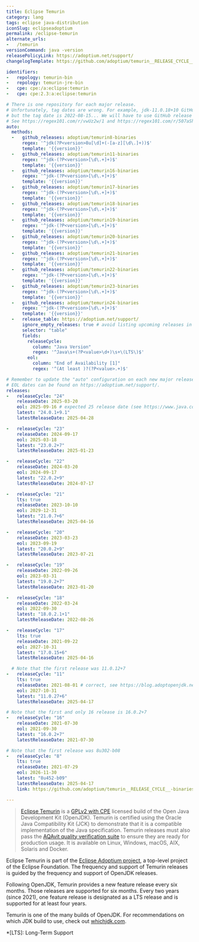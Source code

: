 ```yaml
---
title: Eclipse Temurin
category: lang
tags: eclipse java-distribution
iconSlug: eclipseadoptium
permalink: /eclipse-temurin
alternate_urls:
-   /temurin
versionCommand: java -version
releasePolicyLink: https://adoptium.net/support/
changelogTemplate: https://github.com/adoptium/temurin__RELEASE_CYCLE__-binaries/releases/tag/jdk-__LATEST__

identifiers:
-   repology: temurin-bin
-   repology: temurin-jre-bin
-   cpe: cpe:/a:eclipse:temurin
-   cpe: cpe:2.3:a:eclipse:temurin

# There is one repository for each major release.
# Unfortunately, tag dates are wrong. For example, jdk-11.0.18+10 GitHub release date is 2023-01-19,
# but the tag date is 2022-08-15... We will have to use GitHub release dates instead of tags dates.
# See https://regex101.com/r/vwUz2w/1 and https://regex101.com/r/507aSh/1.
auto:
  methods:
  -   github_releases: adoptium/temurin8-binaries
      regex: '^jdk(?P<version>8u[\d]+(-[a-z][\d\.]+))$'
      template: '{{version}}'
  -   github_releases: adoptium/temurin11-binaries
      regex: '^jdk-(?P<version>[\d\.+]+)$'
      template: '{{version}}'
  -   github_releases: adoptium/temurin16-binaries
      regex: '^jdk-(?P<version>[\d\.+]+)$'
      template: '{{version}}'
  -   github_releases: adoptium/temurin17-binaries
      regex: '^jdk-(?P<version>[\d\.+]+)$'
      template: '{{version}}'
  -   github_releases: adoptium/temurin18-binaries
      regex: '^jdk-(?P<version>[\d\.+]+)$'
      template: '{{version}}'
  -   github_releases: adoptium/temurin19-binaries
      regex: '^jdk-(?P<version>[\d\.+]+)$'
      template: '{{version}}'
  -   github_releases: adoptium/temurin20-binaries
      regex: '^jdk-(?P<version>[\d\.+]+)$'
      template: '{{version}}'
  -   github_releases: adoptium/temurin21-binaries
      regex: '^jdk-(?P<version>[\d\.+]+)$'
      template: '{{version}}'
  -   github_releases: adoptium/temurin22-binaries
      regex: '^jdk-(?P<version>[\d\.+]+)$'
      template: '{{version}}'
  -   github_releases: adoptium/temurin23-binaries
      regex: '^jdk-(?P<version>[\d\.+]+)$'
      template: '{{version}}'
  -   github_releases: adoptium/temurin24-binaries
      regex: '^jdk-(?P<version>[\d\.+]+)$'
      template: '{{version}}'
  -   release_table: https://adoptium.net/support/
      ignore_empty_releases: true # avoid listing upcoming releases in auto-update PRs
      selector: "table"
      fields:
        releaseCycle:
          column: "Java Version"
          regex: '^Java\s+(?P<value>\d+)\s+\(LTS\)$'
        eol:
          column: "End of Availability [1]"
          regex: '^(At least )?(?P<value>.+)$'

# Remember to update the "auto" configuration on each new major release.
# EOL dates can be found on https://adoptium.net/support/.
releases:
-   releaseCycle: "24"
    releaseDate: 2025-03-20
    eol: 2025-09-16 # expected 25 release date (see https://www.java.com/releases/)
    latest: "24.0.1+9.1"
    latestReleaseDate: 2025-04-28

-   releaseCycle: "23"
    releaseDate: 2024-09-17
    eol: 2025-03-18
    latest: "23.0.2+7"
    latestReleaseDate: 2025-01-23

-   releaseCycle: "22"
    releaseDate: 2024-03-20
    eol: 2024-09-17
    latest: "22.0.2+9"
    latestReleaseDate: 2024-07-17

-   releaseCycle: "21"
    lts: true
    releaseDate: 2023-10-10
    eol: 2029-12-31
    latest: "21.0.7+6"
    latestReleaseDate: 2025-04-16

-   releaseCycle: "20"
    releaseDate: 2023-03-23
    eol: 2023-09-19
    latest: "20.0.2+9"
    latestReleaseDate: 2023-07-21

-   releaseCycle: "19"
    releaseDate: 2022-09-26
    eol: 2023-03-31
    latest: "19.0.2+7"
    latestReleaseDate: 2023-01-20

-   releaseCycle: "18"
    releaseDate: 2022-03-24
    eol: 2022-09-30
    latest: "18.0.2.1+1"
    latestReleaseDate: 2022-08-26

-   releaseCycle: "17"
    lts: true
    releaseDate: 2021-09-22
    eol: 2027-10-31
    latest: "17.0.15+6"
    latestReleaseDate: 2025-04-16

  # Note that the first release was 11.0.12+7
-   releaseCycle: "11"
    lts: true
    releaseDate: 2021-08-01 # correct, see https://blog.adoptopenjdk.net/2021/08/goodbye-adoptopenjdk-hello-adoptium/
    eol: 2027-10-31
    latest: "11.0.27+6"
    latestReleaseDate: 2025-04-17

# Note that the first and only 16 release is 16.0.2+7
-   releaseCycle: "16"
    releaseDate: 2021-07-30
    eol: 2021-09-30
    latest: "16.0.2+7"
    latestReleaseDate: 2021-07-30

# Note that the first release was 8u302-b08
-   releaseCycle: "8"
    lts: true
    releaseDate: 2021-07-29
    eol: 2026-11-30
    latest: "8u452-b09"
    latestReleaseDate: 2025-04-17
    link: https://github.com/adoptium/temurin__RELEASE_CYCLE__-binaries/releases/tag/jdk__LATEST__

---
```


> [Eclipse Temurin](https://adoptium.net/temurin/) is a [GPLv2 with CPE](https://openjdk.org/legal/gplv2+ce.html)
> licensed build of the Open Java Development Kit (OpenJDK). Temurin is certified using the Oracle
> Java Compatibility Kit (JCK) to demonstrate that it is a compatible implementation of the Java
> specification. Temurin releases must also pass the [AQAvit quality verification suite](https://adoptium.net/aqavit/)
> to ensure they are ready for production usage. It is available on Linux, Windows, macOS, AIX,
> Solaris and Docker.

Eclipse Temurin is part of the [Eclipse Adoptium project](https://adoptium.net/about/), a top-level
project of the Eclipse Foundation. The frequency and support of Temurin releases is guided by the
frequency and support of OpenJDK releases.

Following OpenJDK, Temurin provides a new feature release every six months. Those releases are
supported for six months. Every two years (since 2021), one feature release is designated as a
LTS release and is supported for at least four years.

Temurin is one of the many builds of OpenJDK. For recommendations on which JDK build to use, check
out [whichjdk.com](https://whichjdk.com/#adoptium-eclipse-temurin).

*[LTS]: Long-Term Support

